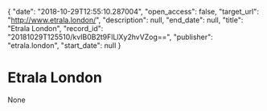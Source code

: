 {
  "date": "2018-10-29T12:55:10.287004", 
  "open_access": false, 
  "target_url": "http://www.etrala.london/", 
  "description": null, 
  "end_date": null, 
  "title": "Etrala London", 
  "record_id": "20181029T125510/kvIB0B2t9FlLlXy2hvVZog==", 
  "publisher": "etrala.london", 
  "start_date": null
}

# Etrala London

None